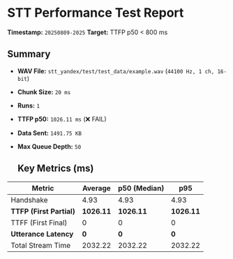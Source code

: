 # STT Performance Test Report
   
   **Timestamp:** `20250809-2025`
   **Target:** TTFP p50 < 800 ms
   
   ## Summary
- **WAV File:** `stt_yandex/test/test_data/example.wav` (`44100 Hz, 1 ch, 16-bit`)
- **Chunk Size:** `20 ms`
- **Runs:** `1`
- **TTFP p50:** `1026.11 ms` (❌ FAIL)
- **Data Sent:** `1491.75 KB`
- **Max Queue Depth:** `50`
   
   ## Key Metrics (ms)
| Metric         | Average | p50 (Median) | p95          |
|----------------|---------|--------------|--------------|
| Handshake      | 4.93 | 4.93 | 4.93 |
| **TTFP (First Partial)** | **1026.11** | **1026.11** | **1026.11** |
| TTFF (First Final) | 0 | 0 | 0 |
| **Utterance Latency** | **0** | **0** | **0** |
| Total Stream Time| 2032.22 | 2032.22 | 2032.22 |

